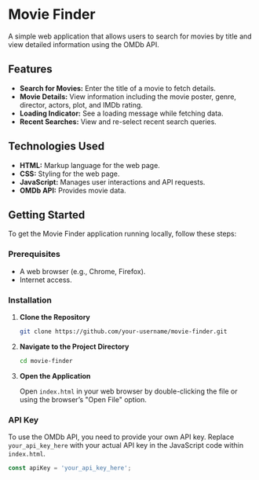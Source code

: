 # Movie Finder

A simple web application that allows users to search for movies by title and view detailed information using the OMDb API.

## Features

- **Search for Movies:** Enter the title of a movie to fetch details.
- **Movie Details:** View information including the movie poster, genre, director, actors, plot, and IMDb rating.
- **Loading Indicator:** See a loading message while fetching data.
- **Recent Searches:** View and re-select recent search queries.

## Technologies Used

- **HTML:** Markup language for the web page.
- **CSS:** Styling for the web page.
- **JavaScript:** Manages user interactions and API requests.
- **OMDb API:** Provides movie data.

## Getting Started

To get the Movie Finder application running locally, follow these steps:

### Prerequisites

- A web browser (e.g., Chrome, Firefox).
- Internet access.

### Installation

1. **Clone the Repository**

    ```bash
    git clone https://github.com/your-username/movie-finder.git
    ```

2. **Navigate to the Project Directory**

    ```bash
    cd movie-finder
    ```

3. **Open the Application**

    Open `index.html` in your web browser by double-clicking the file or using the browser’s "Open File" option.

### API Key

To use the OMDb API, you need to provide your own API key. Replace `your_api_key_here` with your actual API key in the JavaScript code within `index.html`.

```javascript
const apiKey = 'your_api_key_here';
